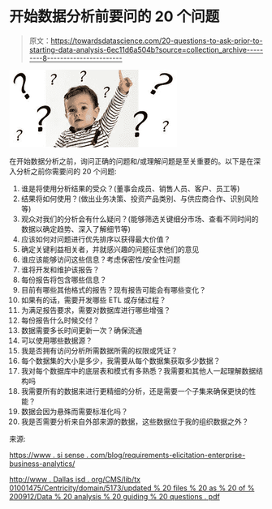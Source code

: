 # 开始数据分析前要问的 20 个问题

> 原文：<https://towardsdatascience.com/20-questions-to-ask-prior-to-starting-data-analysis-6ec11d6a504b?source=collection_archive---------8----------------------->

![](img/58c9f32c4d5f8f028aa677e7d44f52ba.png)

在开始数据分析之前，询问正确的问题和/或理解问题是至关重要的。以下是在深入分析之前你需要问的 20 个问题:

1.  谁是将使用分析结果的受众？(董事会成员、销售人员、客户、员工等)
2.  结果将如何使用？(做出业务决策、投资产品类别、与供应商合作、识别风险等)
3.  观众对我们的分析会有什么疑问？(能够筛选关键细分市场、查看不同时间的数据以确定趋势、深入了解细节等)
4.  应该如何对问题进行优先排序以获得最大价值？
5.  确定关键利益相关者，并就感兴趣的问题征求他们的意见
6.  谁应该能够访问这些信息？考虑保密性/安全性问题
7.  谁将开发和维护该报告？
8.  每份报告将包含哪些信息？
9.  目前有哪些其他格式的报告？现有报告可能会有哪些变化？
10.  如果有的话，需要开发哪些 ETL 或存储过程？
11.  为满足报告要求，需要对数据库进行哪些增强？
12.  每份报告什么时候交付？
13.  数据需要多长时间更新一次？确保流通
14.  可以使用哪些数据源？
15.  我是否拥有访问分析所需数据所需的权限或凭证？
16.  每个数据集的大小是多少，我需要从每个数据集获取多少数据？
17.  我对每个数据库中的底层表和模式有多熟悉？我需要和其他人一起理解数据结构吗
18.  我需要所有的数据来进行更精细的分析，还是需要一个子集来确保更快的性能？
19.  数据会因为悬殊而需要标准化吗？
20.  我是否需要分析来自外部来源的数据，这些数据位于我的组织数据之外？

来源:

[https://www . si sense . com/blog/requirements-elicitation-enterprise-business-analytics/](https://www.sisense.com/blog/requirements-elicitation-enterprise-business-analytics/)

[http://www . Dallas isd . org/CMS/lib/tx 01001475/Centricity/domain/5173/updated % 20 files % 20 as % 20 of % 200912/Data % 20 analysis % 20 guiding % 20 questions . pdf](http://www.dallasisd.org/cms/lib/TX01001475/Centricity/domain/5173/updated%20files%20as%20of%200912/Data%20Analysis%20Guiding%20Questions.pdf)